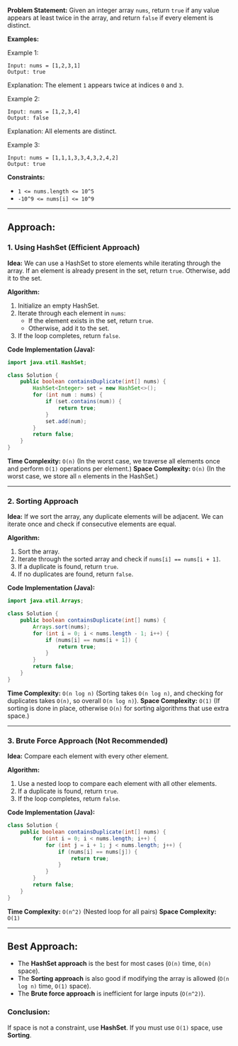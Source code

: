 **Problem Statement:**
Given an integer array `nums`, return `true` if any value appears at least twice in the array, and return `false` if every element is distinct.

**Examples:**

Example 1:
```
Input: nums = [1,2,3,1]
Output: true
```
Explanation: The element `1` appears twice at indices `0` and `3`.

Example 2:
```
Input: nums = [1,2,3,4]
Output: false
```
Explanation: All elements are distinct.

Example 3:
```
Input: nums = [1,1,1,3,3,4,3,2,4,2]
Output: true
```

**Constraints:**
- `1 <= nums.length <= 10^5`
- `-10^9 <= nums[i] <= 10^9`

---

## **Approach:**
### **1. Using HashSet (Efficient Approach)**
**Idea:** We can use a HashSet to store elements while iterating through the array. If an element is already present in the set, return `true`. Otherwise, add it to the set.

**Algorithm:**
1. Initialize an empty HashSet.
2. Iterate through each element in `nums`:
   - If the element exists in the set, return `true`.
   - Otherwise, add it to the set.
3. If the loop completes, return `false`.

**Code Implementation (Java):**
```java
import java.util.HashSet;

class Solution {
    public boolean containsDuplicate(int[] nums) {
        HashSet<Integer> set = new HashSet<>();
        for (int num : nums) {
            if (set.contains(num)) {
                return true;
            }
            set.add(num);
        }
        return false;
    }
}
```

**Time Complexity:** `O(n)` (In the worst case, we traverse all elements once and perform `O(1)` operations per element.)
**Space Complexity:** `O(n)` (In the worst case, we store all `n` elements in the HashSet.)

---

### **2. Sorting Approach**
**Idea:**
If we sort the array, any duplicate elements will be adjacent. We can iterate once and check if consecutive elements are equal.

**Algorithm:**
1. Sort the array.
2. Iterate through the sorted array and check if `nums[i] == nums[i + 1]`.
3. If a duplicate is found, return `true`.
4. If no duplicates are found, return `false`.

**Code Implementation (Java):**
```java
import java.util.Arrays;

class Solution {
    public boolean containsDuplicate(int[] nums) {
        Arrays.sort(nums);
        for (int i = 0; i < nums.length - 1; i++) {
            if (nums[i] == nums[i + 1]) {
                return true;
            }
        }
        return false;
    }
}
```

**Time Complexity:** `O(n log n)` (Sorting takes `O(n log n)`, and checking for duplicates takes `O(n)`, so overall `O(n log n)`).
**Space Complexity:** `O(1)` (If sorting is done in place, otherwise `O(n)` for sorting algorithms that use extra space.)

---

### **3. Brute Force Approach (Not Recommended)**
**Idea:** Compare each element with every other element.

**Algorithm:**
1. Use a nested loop to compare each element with all other elements.
2. If a duplicate is found, return `true`.
3. If the loop completes, return `false`.

**Code Implementation (Java):**
```java
class Solution {
    public boolean containsDuplicate(int[] nums) {
        for (int i = 0; i < nums.length; i++) {
            for (int j = i + 1; j < nums.length; j++) {
                if (nums[i] == nums[j]) {
                    return true;
                }
            }
        }
        return false;
    }
}
```

**Time Complexity:** `O(n^2)` (Nested loop for all pairs)
**Space Complexity:** `O(1)`

---

## **Best Approach:**
- The **HashSet approach** is the best for most cases (`O(n)` time, `O(n)` space).
- The **Sorting approach** is also good if modifying the array is allowed (`O(n log n)` time, `O(1)` space).
- The **Brute force approach** is inefficient for large inputs (`O(n^2)`).

### **Conclusion:**
If space is not a constraint, use **HashSet**. If you must use `O(1)` space, use **Sorting**.

